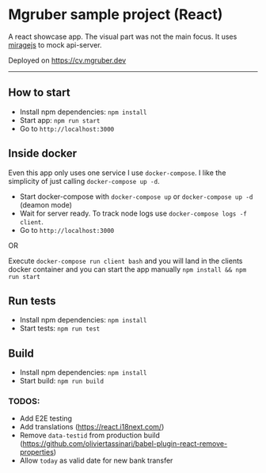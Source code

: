 # Mgruber sample project (React)

A react showcase app.
The visual part was not the main focus.
It uses [miragejs](https://miragejs.com/) to mock api-server.

Deployed on https://cv.mgruber.dev

---

## How to start

- Install npm dependencies: `npm install`
- Start app: `npm run start`
- Go to `http://localhost:3000`

## Inside docker

Even this app only uses one service I use `docker-compose`. I like the simplicity of just calling `docker-compose up -d`.

- Start docker-compose with `docker-compose up` or `docker-compose up -d` (deamon mode)
- Wait for server ready. To track node logs use `docker-compose logs -f client`.
- Go to `http://localhost:3000`

OR

Execute `docker-compose run client bash` and you will land in the clients docker container and you can start the app manually `npm install && npm run start`

## Run tests

- Install npm dependencies: `npm install`
- Start tests: `npm run test`

## Build

- Install npm dependencies: `npm install`
- Start build: `npm run build`

### TODOS:

- Add E2E testing
- Add translations (https://react.i18next.com/)
- Remove `data-testid` from production build (https://github.com/oliviertassinari/babel-plugin-react-remove-properties)
- Allow `today` as valid date for new bank transfer
